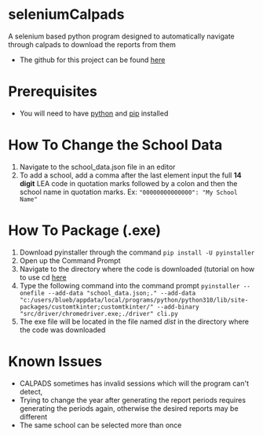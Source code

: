 # seleniumCalpads
A selenium based python program designed to automatically navigate through calpads to download the reports from them
- The github for this project can be found [here](https://github.com/6WeinsteinJ/seleniumCalpads)

# Prerequisites
- You will need to have [python](https://www.python.org/downloads/) and [pip](https://pip.pypa.io/en/stable/installation/) installed

# How To Change the School Data
1. Navigate to the school_data.json file in an editor
2. To add a school, add a comma after the last element input the full **14 digit** LEA code in quotation marks followed by a colon and then the school name in quotation marks.
Ex: `"00000000000000": "My School Name"`

# How To Package (.exe)
1. Download pyinstaller through the command `pip install -U pyinstaller`
2. Open up the Command Prompt
3. Navigate to the directory where the code is downloaded (tutorial on how to use cd [here](https://www.howtogeek.com/659411/how-to-change-directories-in-command-prompt-on-windows-10/ )
4. Type the following command into the command prompt `pyinstaller --onefile --add-data "school_data.json;." --add-data "c:/users/blueb/appdata/local/programs/python/python310/lib/site-packages/customtkinter;customtkinter/" --add-binary "src/driver/chromedriver.exe;./driver" cli.py`
5. The exe file will be located in the file named *dist* in the directory where the code was downloaded

# Known Issues
- CALPADS sometimes has invalid sessions which will the program can't detect,
- Trying to change the year after generating the report periods requires generating the periods again, otherwise the desired reports may be different
- The same school can be selected more than once


